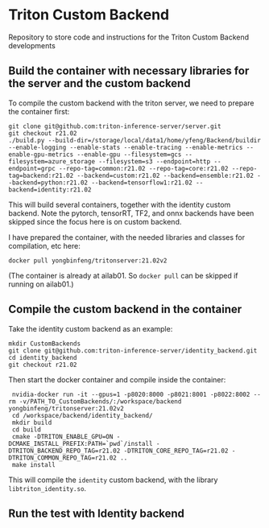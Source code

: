# Triton Custom Backend

Repository to store code and instructions for the Triton Custom Backend developments

## Build the container with necessary libraries for the server and the custom backend

To compile the custom backend with the triton server, we need to prepare the container first:
```
git clone git@github.com:triton-inference-server/server.git
git checkout r21.02
./build.py --build-dir=/storage/local/data1/home/yfeng/Backend/buildir --enable-logging --enable-stats --enable-tracing --enable-metrics --enable-gpu-metrics --enable-gpu --filesystem=gcs --filesystem=azure_storage --filesystem=s3 --endpoint=http --endpoint=grpc --repo-tag=common:r21.02 --repo-tag=core:r21.02 --repo-tag=backend:r21.02 --backend=custom:r21.02 --backend=ensemble:r21.02 --backend=python:r21.02 --backend=tensorflow1:r21.02 --backend=identity:r21.02
```

This will build several containers, together with the identity custom backend. Note the pytorch, tensorRT, TF2, and onnx backends have been skipped since the focus here is on custom backend.

I have prepared the container, with the needed libraries and classes for compilation, etc here:
```
docker pull yongbinfeng/tritonserver:21.02v2
```

(The container is already at ailab01. So `docker pull` can be skipped if running on ailab01.)

## Compile the custom backend in the container

Take the identity custom backend as an example: 
```
mkdir CustomBackends
git clone git@github.com:triton-inference-server/identity_backend.git
cd identity_backend
git checkout r21.02
```

Then start the docker container and compile inside the container:
```
 nvidia-docker run -it --gpus=1 -p8020:8000 -p8021:8001 -p8022:8002 --rm -v/PATH_TO_CustomBackends/:/workspace/backend yongbinfeng/tritonserver:21.02v2
 cd /workspace/backend/identity_backend/
 mkdir build
 cd build
 cmake -DTRITON_ENABLE_GPU=ON -DCMAKE_INSTALL_PREFIX:PATH=`pwd`/install -DTRITON_BACKEND_REPO_TAG=r21.02 -DTRITON_CORE_REPO_TAG=r21.02 -DTRITON_COMMON_REPO_TAG=r21.02 ..
 make install
```

This will compile the `identity` custom backend, with the library `libtriton_identity.so`.

## Run the test with Identity backend

